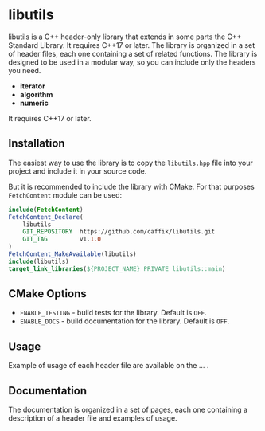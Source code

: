 # libutils

libutils is a C++ header-only library that extends in some parts the C++ Standard Library.
It requires C++17 or later. The library is organized in a set of header files, each one containing a set of related
functions. The library is designed to be used in a modular way, so you can include only the headers you need.

- **iterator**
- **algorithm**
- **numeric**

It requires C++17 or later.

## Installation

The easiest way to use the library is to copy the `libutils.hpp` file into your project and include it in your source code.

But it is recommended to include the library with CMake. For that purposes `FetchContent` module can be used:

```cmake
include(FetchContent)
FetchContent_Declare(
    libutils
    GIT_REPOSITORY  https://github.com/caffik/libutils.git
    GIT_TAG         v1.1.0
)
FetchContent_MakeAvailable(libutils)
include(libutils)
target_link_libraries(${PROJECT_NAME} PRIVATE libutils::main)
```

## CMake Options

- `ENABLE_TESTING` - build tests for the library. Default is `OFF`.
- `ENABLE_DOCS` - build documentation for the library. Default is `OFF`.

## Usage

Example of usage of each header file are available on the ... .

## Documentation

The documentation is organized in a set of pages, each one containing a description of a header file and examples of usage.
